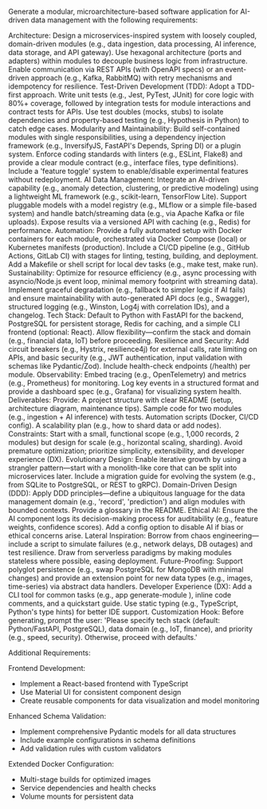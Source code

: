 Generate a modular, microarchitecture-based software application for AI-driven data management with the following requirements:

Architecture: Design a microservices-inspired system with loosely coupled, domain-driven modules (e.g., data ingestion, data processing, AI inference, data storage, and API gateway). Use hexagonal architecture (ports and adapters) within modules to decouple business logic from infrastructure. Enable communication via REST APIs (with OpenAPI specs) or an event-driven approach (e.g., Kafka, RabbitMQ) with retry mechanisms and idempotency for resilience.
Test-Driven Development (TDD): Adopt a TDD-first approach. Write unit tests (e.g., Jest, PyTest, JUnit) for core logic with 80%+ coverage, followed by integration tests for module interactions and contract tests for APIs. Use test doubles (mocks, stubs) to isolate dependencies and property-based testing (e.g., Hypothesis in Python) to catch edge cases.
Modularity and Maintainability: Build self-contained modules with single responsibilities, using a dependency injection framework (e.g., InversifyJS, FastAPI's Depends, Spring DI) or a plugin system. Enforce coding standards with linters (e.g., ESLint, Flake8) and provide a clear module contract (e.g., interface files, type definitions). Include a 'feature toggle' system to enable/disable experimental features without redeployment.
AI Data Management: Integrate an AI-driven capability (e.g., anomaly detection, clustering, or predictive modeling) using a lightweight ML framework (e.g., scikit-learn, TensorFlow Lite). Support pluggable models with a model registry (e.g., MLflow or a simple file-based system) and handle batch/streaming data (e.g., via Apache Kafka or file uploads). Expose results via a versioned API with caching (e.g., Redis) for performance.
Automation: Provide a fully automated setup with Docker containers for each module, orchestrated via Docker Compose (local) or Kubernetes manifests (production). Include a CI/CD pipeline (e.g., GitHub Actions, GitLab CI) with stages for linting, testing, building, and deployment. Add a Makefile or shell script for local dev tasks (e.g., make test, make run).
Sustainability: Optimize for resource efficiency (e.g., async processing with asyncio/Node.js event loop, minimal memory footprint with streaming data). Implement graceful degradation (e.g., fallback to simpler logic if AI fails) and ensure maintainability with auto-generated API docs (e.g., Swagger), structured logging (e.g., Winston, Log4j with correlation IDs), and a changelog.
Tech Stack: Default to Python with FastAPI for the backend, PostgreSQL for persistent storage, Redis for caching, and a simple CLI frontend (optional: React). Allow flexibility—confirm the stack and domain (e.g., financial data, IoT) before proceeding.
Resilience and Security: Add circuit breakers (e.g., Hystrix, resilience4j) for external calls, rate limiting on APIs, and basic security (e.g., JWT authentication, input validation with schemas like Pydantic/Zod). Include health-check endpoints (/health) per module.
Observability: Embed tracing (e.g., OpenTelemetry) and metrics (e.g., Prometheus) for monitoring. Log key events in a structured format and provide a dashboard spec (e.g., Grafana) for visualizing system health.
Deliverables: Provide:
A project structure with clear README (setup, architecture diagram, maintenance tips).
Sample code for two modules (e.g., ingestion + AI inference) with tests.
Automation scripts (Docker, CI/CD config).
A scalability plan (e.g., how to shard data or add nodes).
Constraints: Start with a small, functional scope (e.g., 1,000 records, 2 modules) but design for scale (e.g., horizontal scaling, sharding). Avoid premature optimization; prioritize simplicity, extensibility, and developer experience (DX).
Evolutionary Design: Enable iterative growth by using a strangler pattern—start with a monolith-like core that can be split into microservices later. Include a migration guide for evolving the system (e.g., from SQLite to PostgreSQL, or REST to gRPC).
Domain-Driven Design (DDD): Apply DDD principles—define a ubiquitous language for the data management domain (e.g., 'record', 'prediction') and align modules with bounded contexts. Provide a glossary in the README.
Ethical AI: Ensure the AI component logs its decision-making process for auditability (e.g., feature weights, confidence scores). Add a config option to disable AI if bias or ethical concerns arise.
Lateral Inspiration: Borrow from chaos engineering—include a script to simulate failures (e.g., network delays, DB outages) and test resilience. Draw from serverless paradigms by making modules stateless where possible, easing deployment.
Future-Proofing: Support polyglot persistence (e.g., swap PostgreSQL for MongoDB with minimal changes) and provide an extension point for new data types (e.g., images, time-series) via abstract data handlers.
Developer Experience (DX): Add a CLI tool for common tasks (e.g., app generate-module <name>), inline code comments, and a quickstart guide. Use static typing (e.g., TypeScript, Python's type hints) for better IDE support.
Customization Hook: Before generating, prompt the user: 'Please specify tech stack (default: Python/FastAPI, PostgreSQL), data domain (e.g., IoT, finance), and priority (e.g., speed, security). Otherwise, proceed with defaults.'

Additional Requirements:

Frontend Development:
- Implement a React-based frontend with TypeScript
- Use Material UI for consistent component design
- Create reusable components for data visualization and model monitoring

Enhanced Schema Validation:
- Implement comprehensive Pydantic models for all data structures
- Include example configurations in schema definitions
- Add validation rules with custom validators

Extended Docker Configuration:
- Multi-stage builds for optimized images
- Service dependencies and health checks
- Volume mounts for persistent data